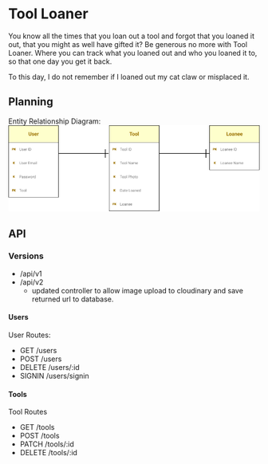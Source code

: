 # Tool Loaner

You know all the times that you loan out a tool and forgot that you loaned it out, that you might as well have gifted it? Be generous no more with Tool Loaner. Where you can track what you loaned out and who you loaned it to, so that one day you get it back.

To this day, I do not remember if I loaned out my cat claw or misplaced it.

## Planning

Entity Relationship Diagram:
<img src="./assets/erd.png">

## API

### Versions

- /api/v1
- /api/v2
  - updated controller to allow image upload to cloudinary and save returned url to database.

#### Users

User Routes:

- GET /users
- POST /users
- DELETE /users/:id
- SIGNIN /users/signin

#### Tools

Tool Routes

- GET /tools
- POST /tools
- PATCH /tools/:id
- DELETE /tools/:id
